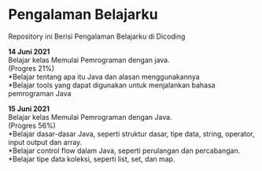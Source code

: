 # Pengalaman Belajarku
Repository ini Berisi Pengalaman Belajarku di Dicoding

**14 Juni 2021**  
Belajar kelas Memulai Pemrograman dengan java.  
(Progres 21%)  
  *Belajar tentang apa itu Java dan alasan menggunakannya  
  *Belajar tools yang dapat digunakan untuk menjalankan bahasa pemrograman Java
  
  
**15 Juni 2021**  
Belajar kelas Memulai Pemrograman dengan Java.  
(Progres 56%)  
  *Belajar dasar-dasar Java, seperti struktur dasar, tipe data, string, operator, input output dan array.  
  *Belajar control flow dalam Java, seperti perulangan dan percabangan.  
  *Belajar tipe data koleksi, seperti list, set, dan map.   
